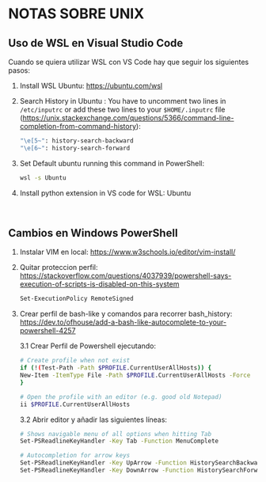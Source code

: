 # NOTAS SOBRE UNIX


## Uso de WSL en Visual Studio Code

Cuando se quiera utilizar WSL con VS Code hay que seguir los siguientes pasos:

1. Install WSL Ubuntu: https://ubuntu.com/wsl

2. Search History in Ubuntu : You have to uncomment two lines in ```/etc/inputrc``` or add these two lines to your ```$HOME/.inputrc``` file (https://unix.stackexchange.com/questions/5366/command-line-completion-from-command-history): 

    ```sh
    "\e[5~": history-search-backward 
    "\e[6~": history-search-forward
    ```

3. Set Default ubuntu running this command in PowerShell:

    ```bash
    wsl -s Ubuntu
    ```

4. Install python extension in VS code for WSL: Ubuntu


<br>

## Cambios en Windows PowerShell

1. Instalar VIM en local: https://www.w3schools.io/editor/vim-install/


2. Quitar proteccion perfil: https://stackoverflow.com/questions/4037939/powershell-says-execution-of-scripts-is-disabled-on-this-system

    ```bash
    Set-ExecutionPolicy RemoteSigned
    ```


3. Crear perfil de bash-like y comandos para recorrer bash_history: https://dev.to/ofhouse/add-a-bash-like-autocomplete-to-your-powershell-4257

    3.1 Crear Perfil de Powershell ejecutando:

    ```bash
    # Create profile when not exist
    if (!(Test-Path -Path $PROFILE.CurrentUserAllHosts)) {
    New-Item -ItemType File -Path $PROFILE.CurrentUserAllHosts -Force
    }

    # Open the profile with an editor (e.g. good old Notepad)
    ii $PROFILE.CurrentUserAllHosts
    ```

    3.2 Abrir editor y añadir las siguientes líneas:

    ```bash
    # Shows navigable menu of all options when hitting Tab
    Set-PSReadlineKeyHandler -Key Tab -Function MenuComplete

    # Autocompletion for arrow keys
    Set-PSReadlineKeyHandler -Key UpArrow -Function HistorySearchBackward
    Set-PSReadlineKeyHandler -Key DownArrow -Function HistorySearchForward
    ```